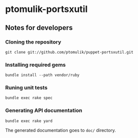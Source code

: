 
# ptomulik-portsxutil

## Notes for developers

### Cloning the repository

    git clone git://github.com/ptomulik/puppet-portsxutil.git

### Installing required gems

    bundle install --path vendor/ruby

### Runing unit tests

    bundle exec rake spec

### Generating API documentation

    bundle exec rake yard

The generated documentation goes to `doc/` directory.


